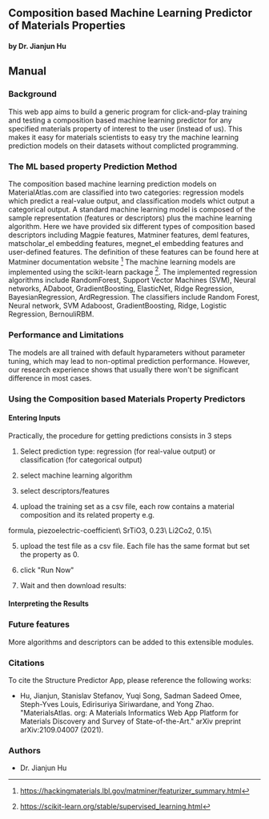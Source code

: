 
## Composition based Machine Learning Predictor of Materials Properties
#### by Dr. Jianjun Hu

## Manual

### Background 

This web app aims to build a generic program for click-and-play training and testing a composition based machine learning predictor for any specified materials property of interest to the user (instead of us). This makes it easy for materials scientists to easy try the machine learning prediction models on their datasets without complicted programming. 




### The ML based property Prediction Method

The composition based machine learning prediction models on MaterialAtlas.com are classified into two categories: regression models which predict a real-value output, and classification models whict output a categorical output. A standard machine learning model is composed of the sample representation (features or descriptors) plus the machine learning algorithm. Here we have provided six different types of composition based descriptors including Magpie features, Matminer features, deml features, matscholar_el embedding features, megnet_el embedding features and user-defined features. The definition of these features can be found here at Matminer documentation website [^1] The machine learning models are implemented using the scikit-learn package [^2]. The implemented regression algorithms include RandomForest, Support Vector Machines (SVM), Neural networks, ADaboot, GradientBoosting, ElasticNet, Ridge Regression, BayesianRegression, ArdRegression. The classifiers include Random Forest, Neural network, SVM Adaboost, GradientBoosting, Ridge, Logistic Regression, BernouliRBM. 



### Performance and Limitations

The models are all trained with default hyparameters without parameter tuning, which may lead to non-optimal prediction performance. However, our research experience shows that usually there won't be significant difference in most cases.

### Using the Composition based Materials Property Predictors

#### Entering Inputs

Practically, the procedure for getting predictions consists in 3 steps

1. Select prediction type: regression (for real-value output) or classification (for categorical output)

2. select machine learning algorithm

3. select descriptors/features

4. upload the training set as a csv file, each row contains a material composition and its related property
e.g.

formula, piezoelectric-coefficient\\
SrTiO3, 0.23\\
Li2Co2, 0.15\\

5. upload the test file as a csv file. Each file has the same format but set the property as 0. 

6. click "Run Now"

8. Wait and then download results: 

#### Interpreting the Results




### Future features

More algorithms and descriptors can be added to this extensible modules.

### Citations

To cite the Structure Predictor App, please reference the following works:

- Hu, Jianjun, Stanislav Stefanov, Yuqi Song, Sadman Sadeed Omee, Steph-Yves Louis, Edirisuriya Siriwardane, and Yong Zhao. "MaterialsAtlas. org: A Materials Informatics Web App Platform for Materials Discovery and Survey of State-of-the-Art." arXiv preprint arXiv:2109.04007 (2021).

[^1]: https://hackingmaterials.lbl.gov/matminer/featurizer_summary.html
[^2]: https://scikit-learn.org/stable/supervised_learning.html


### Authors

- Dr. Jianjun Hu
